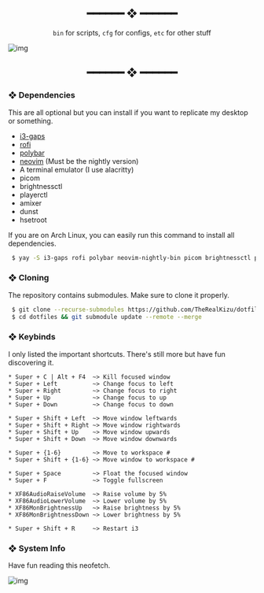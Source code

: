 <h2 align="center"> ━━━━━━  ❖  ━━━━━━ </h2>

<div align="center">
    <code>bin</code> for scripts,
    <code>cfg</code> for configs,
    <code>etc</code> for other stuff
</div>

<p/>

![img](https://cdn.mythcord.cf/u/b8RyLg4.png)

<h2 align="center"> ━━━━━━  ❖  ━━━━━━ </h2>

<!---
    Got lazy using tags lol.
 --->

### ❖ Dependencies

   This are all optional but you can install if you want to replicate my desktop or something.

   * [i3-gaps](https://github.com/Airblader/i3)
   * [rofi](https://github.com/davatorium/rofi)
   * [polybar](https://github.com/polybar/polybar)
   * [neovim](https://neovim.io/) (Must be the nightly version)
   * A terminal emulator (I use alacritty)
   * picom
   * brightnessctl
   * playerctl
   * amixer
   * dunst
   * hsetroot

   If you are on Arch Linux, you can easily run this command to install all dependencies.

   ```bash
    $ yay -S i3-gaps rofi polybar neovim-nightly-bin picom brightnessctl playerctl amixer dunst hsetroot
   ``` 
        
### ❖ Cloning

   The repository contains submodules. Make sure to clone it properly.

   ```bash
    $ git clone --recurse-submodules https://github.com/TheRealKizu/dotfiles.git
    $ cd dotfiles && git submodule update --remote --merge
   ```

### ❖ Keybinds

   I only listed the important shortcuts. There's still more but have fun discovering it.

   ```
   * Super + C | Alt + F4  ~> Kill focused window
   * Super + Left          ~> Change focus to left
   * Super + Right         ~> Change focus to right
   * Super + Up            ~> Change focus to up
   * Super + Down          ~> Change focus to down

   * Super + Shift + Left  ~> Move window leftwards 
   * Super + Shift + Right ~> Move window rightwards
   * Super + Shift + Up    ~> Move window upwards
   * Super + Shift + Down  ~> Move window downwards

   * Super + {1-6}         ~> Move to workspace #
   * Super + Shift + {1-6} ~> Move window to workspace #

   * Super + Space         ~> Float the focused window
   * Super + F             ~> Toggle fullscreen

   * XF86AudioRaiseVolume  ~> Raise volume by 5%
   * XF86AudioLowerVolume  ~> Lower volume by 5%
   * XF86MonBrightnessUp   ~> Raise brightness by 5%
   * XF86MonBrightnessDown ~> Lower brightness by 5%

   * Super + Shift + R     ~> Restart i3
   ```

### ❖ System Info
   
   Have fun reading this neofetch.
   
   ![img](https://cdn.mythcord.cf/u/bBfDYEO.png)